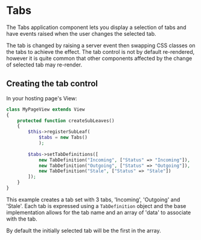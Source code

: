 Tabs
====

The Tabs application component lets you display a selection of tabs and have events raised
when the user changes the selected tab.

The tab is changed by raising a server event then swapping CSS classes on the tabs to
achieve the effect. The tab control is not by default re-rendered, however it is quite
common that other components affected by the change of selected tab may re-render.

## Creating the tab control

In your hosting page's View:

```php
class MyPageView extends View
{
    protected function createSubLeaves()
    {
        $this->registerSubLeaf(
            $tabs = new Tabs()
            );
            
        $tabs->setTabDefinitions([
            new TabDefinition("Incoming", ["Status" => "Incoming"]),        
            new TabDefinition("Outgoing", ["Status" => "Outgoing"]),        
            new TabDefinition("Stale", ["Status" => "Stale"])        
        ]);
    }
}
```

This example creates a tab set with 3 tabs, 'Incoming', 'Outgoing' and 'Stale'. Each tab
is expressed using a `TabDefinition` object and the base implementation allows for the
tab name and an array of 'data' to associate with the tab.

By default the initially selected tab will be the first in the array.


